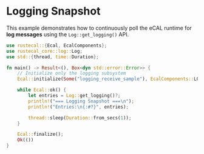 # Logging Snapshot

This example demonstrates how to continuously poll the eCAL runtime for **log messages** using the `Log::get_logging()` API.

```rust
use rustecal::{Ecal, EcalComponents};
use rustecal_core::log::Log;
use std::{thread, time::Duration};

fn main() -> Result<(), Box<dyn std::error::Error>> {
    // Initialize only the logging subsystem
    Ecal::initialize(Some("logging_receive_sample"), EcalComponents::LOGGING)?;

    while Ecal::ok() {
        let entries = Log::get_logging()?;
        println!("=== Logging Snapshot ===\n");
        println!("Entries:\n{:#?}", entries);

        thread::sleep(Duration::from_secs(1));
    }

    Ecal::finalize();
    Ok(())
}
```
